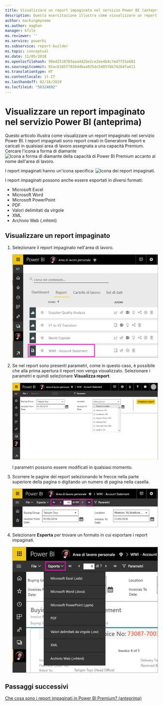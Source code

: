 ```yaml
---
title: Visualizzare un report impaginato nel servizio Power BI (anteprima)
description: Questa esercitazione illustra come visualizzare un report impaginato nel servizio Power BI.
author: markingmyname
ms.author: maghan
manager: kfile
ms.reviewer: ''
ms.service: powerbi
ms.subservice: report-builder
ms.topic: conceptual
ms.date: 11/05/2018
ms.openlocfilehash: 99ed2510703aaa442be2ce2ee4b4c7ed7f31e681
ms.sourcegitcommit: 91ac6185f7026ddbaa925dc54057bb742b4fa411
ms.translationtype: HT
ms.contentlocale: it-IT
ms.lasthandoff: 02/16/2019
ms.locfileid: "56324692"
---
```

# <a name="view-a-paginated-report-in-the-power-bi-service-preview"></a>Visualizzare un report impaginato nel servizio Power BI (anteprima)

Questo articolo illustra come visualizzare un report impaginato nel servizio Power BI. I report impaginati sono report creati in Generatore Report e caricati in qualsiasi area di lavoro assegnata a una capacità Premium. Cercare l'icona a forma di diamante ![Icona a forma di diamante della capacità di Power BI Premium](media/paginated-reports-save-to-power-bi-service/premium-diamond.png) accanto al nome dell'area di lavoro. 

I report impaginati hanno un'icona specifica: ![Icona dei report impaginati](media/paginated-reports-view-power-bi-service/power-bi-paginated-report-icon.png).

I report impaginati possono anche essere esportati in diversi formati: 

- Microsoft Excel
- Microsoft Word
- Microsoft PowerPoint
- PDF
- Valori delimitati da virgole
- XML
- Archivio Web (.mhtml)

## <a name="view-a-paginated-report"></a>Visualizzare un report impaginato

1. Selezionare il report impaginato nell'area di lavoro.

    ![Report impaginato nel servizio Power BI](media/paginated-reports-view-power-bi-service/power-bi-paginated-report-in-service.png)

2. Se nel report sono presenti parametri, come in questo caso, è possibile che alla prima apertura il report non venga visualizzato. Selezionare i parametri e quindi selezionare **Visualizza report**. 

     ![Selezionare i parametri per visualizzare il report](media/paginated-reports-view-power-bi-service/power-bi-paginated-select-parameters.png)

    I parametri possono essere modificati in qualsiasi momento.

1. Scorrere le pagine del report selezionando le frecce nella parte superiore della pagina o digitando un numero di pagina nella casella.
    
   ![Scorrere le pagine del report](media/paginated-reports-view-power-bi-service/power-bi-paginated-page-thru-report.png)

4. Selezionare **Esporta** per trovare un formato in cui esportare i report impaginati.

    ![Selezionare un formato di esportazione](media/paginated-reports-view-power-bi-service/power-bi-paginated-export.png)


## <a name="next-steps"></a>Passaggi successivi

[Che cosa sono i report impaginati in Power BI Premium? (anteprima)](paginated-reports-report-builder-power-bi.md)
